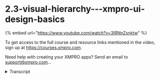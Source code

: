 # 2.3-visual-hierarchy---xmpro-ui-design-basics
{% embed url="https://www.youtube.com/watch?v=3IRNnZsnktw" %}



To get access to the full course and resource links mentioned in the video, sign up at https://courses.xmpro.com.

Need help with creating your XMPRO apps? Send an email to support@xmpro.com...
<details>
<summary>Transcript</summary>To get access to the full course and resource links mentioned in the video, sign up at https://courses.xmpro.com.

Need help with creating your XMPRO apps? Send an email to support@xmpro.com...
it's important to create

visual hierarchy in your designs to help

your users

understand what's most important nobody

likes to interact with a monotonous wall

of text on a screen

with ui design it's important not to

miss the forest for the trees

it's so easy to get bogged down in

choosing colors and font sizes

and to forget that there are really

important questions that you actually

need to ask

to ensure that your interface serves the

people that it's meant for

here are a few questions to ask yourself

when creating a visual hierarchy

firstly what is the story that your page

needs to tell

are you designing an app to help detect

equipment failure for something like

slurry pumps

then your page needs to tell the story

of the pump's real-time health

next you should ask what does the user

need to know first

if you're designing a screen for pump

health the user might want to see a

health score

which is an easy metric for them to

gauge the pump's current condition

then you should ask yourself which

elements will give the user a general

overview

and which are more detailed the user

might also want to see the work order

history for the pump

but that can be lowered down on the page

let's take a look at this design on the

right for rocket invoicing

you'll see that they have cards with key

metrics at the top of the screen

it's important to organize elements from

most important to least

important when you're designing an

interface

overview elements like health scores and

kpis

should generally be placed above the

fold

above the fold is an old term that comes

from the newspaper world

and describes printing something above

where the newspaper was folded

when designing for digital applications

this generally means

before the user needs to scroll now

depending on your geography

users read from either left to right or

right to left

and it's important to understand this

when designing your interface

if your users read from left to right

you want to put the most important

information in the top left of the

screen since that's what they're going

to read first

now let's look at how to reinforce

visual hierarchy in your designs

first we're going to look at contrast

then repetition

then alignment and then proximity or

crap

for short the mobile app design on the

right

is a great example of how you can use

contrast

to direct the user's eye to what is most

important

there are various ways to add contrast

to a design

in this example the designer used color

to make

elements that are important stand out

you can also add contrast to the size of

an element

using outlines fills or different font

families and weights

one way to see whether you have enough

contrast in your interface

is to do the squint test if you squint

and try and look at the design

you'll see that something clearly stands

out and that's the orange button that

says subscribe now

while this test is quite a rudimentary

way of evaluating your interface

it will help you get an idea of whether

there's enough contrast for the

important elements to truly stand out

now let's look at repetition why would

you want to use repetition in an

interface

well it helps the user know what to

expect it also creates consistency

and it groups related elements together

because they're styled in a similar way

the online learning platform design on

the right is a great example

of how you can use repetition to create

an

interface that is really well organized

and easy to use

next we're going to cover vertical and

horizontal alignment

in your interfaces so a common mistake

that i see

untrained designers make is more often

than not

center aligning text many people think

this creates

balance because there's equal space to

the left and to the right of text

but if you consider that most users

either read from left to right

or right to left aligning your text to

the left or right

is probably a more practical way of

doing things

so let's look at vertical alignment

you'll see that there are some bright

teal lines that i've added to the design

on the right

the words light startup growth and mega

are all aligned

at the bottom of the text or what is

called the baseline

the paragraphs just under those titles

which say

for those just starting out and best for

growing businesses

those are aligned at the top or what is

called the ascender

you'll also see that the cards align at

the top

and at the bottom and they're all

exactly the same height

this is called vertical alignment it's

when the center

top or bottom of the elements align on

an invisible

horizontal line if the elements happen

to be different sizes

you'll need to decide how to best align

them vertically

now let's look at horizontal alignment

this is when the center

left or right side of an element aligns

on an invisible vertical line in most

cases you'll use

left align for text if your user reads

from left

to right let's discuss proximity

so when you group elements closely

together they visually tell the user

that they're related in the examples on

the right

the teal circles form one group and next

to them we have the same number of

circles

but these are blue and there's a gap

between two groups of blue circles

this just demonstrates how your eye

groups elements together based on their

proximity

and how effectively grouping elements

can help a user understand

and navigate information faster

now it's time to get your pen and papers

ready because in the next video

we're going to start drawing wireframes
</details>
